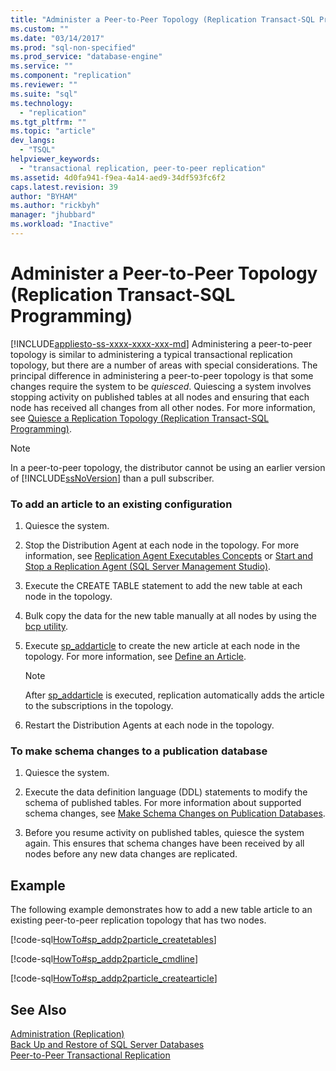 ```yaml
---
title: "Administer a Peer-to-Peer Topology (Replication Transact-SQL Programming) | Microsoft Docs"
ms.custom: ""
ms.date: "03/14/2017"
ms.prod: "sql-non-specified"
ms.prod_service: "database-engine"
ms.service: ""
ms.component: "replication"
ms.reviewer: ""
ms.suite: "sql"
ms.technology: 
  - "replication"
ms.tgt_pltfrm: ""
ms.topic: "article"
dev_langs: 
  - "TSQL"
helpviewer_keywords: 
  - "transactional replication, peer-to-peer replication"
ms.assetid: 4d0fa941-f9ea-4a14-aed9-34df593fc6f2
caps.latest.revision: 39
author: "BYHAM"
ms.author: "rickbyh"
manager: "jhubbard"
ms.workload: "Inactive"
---
```

# Administer a Peer-to-Peer Topology (Replication Transact-SQL Programming)
[!INCLUDE[appliesto-ss-xxxx-xxxx-xxx-md](../../../includes/appliesto-ss-xxxx-xxxx-xxx-md.md)]
  Administering a peer-to-peer topology is similar to administering a typical transactional replication topology, but there are a number of areas with special considerations. The principal difference in administering a peer-to-peer topology is that some changes require the system to be *quiesced*. Quiescing a system involves stopping activity on published tables at all nodes and ensuring that each node has received all changes from all other nodes. For more information, see [Quiesce a Replication Topology &#40;Replication Transact-SQL Programming&#41;](../../../relational-databases/replication/administration/quiesce-a-replication-topology-replication-transact-sql-programming.md).  
  
> [!NOTE]  
>  In a peer-to-peer topology, the distributor cannot be using an earlier version of [!INCLUDE[ssNoVersion](../../../includes/ssnoversion-md.md)] than a pull subscriber.  
  
### To add an article to an existing configuration  
  
1.  Quiesce the system.  
  
2.  Stop the Distribution Agent at each node in the topology. For more information, see [Replication Agent Executables Concepts](../../../relational-databases/replication/concepts/replication-agent-executables-concepts.md) or [Start and Stop a Replication Agent &#40;SQL Server Management Studio&#41;](../../../relational-databases/replication/agents/start-and-stop-a-replication-agent-sql-server-management-studio.md).  
  
3.  Execute the CREATE TABLE statement to add the new table at each node in the topology.  
  
4.  Bulk copy the data for the new table manually at all nodes by using the [bcp utility](../../../tools/bcp-utility.md).  
  
5.  Execute [sp_addarticle](../../../relational-databases/system-stored-procedures/sp-addarticle-transact-sql.md) to create the new article at each node in the topology. For more information, see [Define an Article](../../../relational-databases/replication/publish/define-an-article.md).  
  
    > [!NOTE]  
    >  After [sp_addarticle](../../../relational-databases/system-stored-procedures/sp-addarticle-transact-sql.md) is executed, replication automatically adds the article to the subscriptions in the topology.  
  
6.  Restart the Distribution Agents at each node in the topology.  
  
### To make schema changes to a publication database  
  
1.  Quiesce the system.  
  
2.  Execute the data definition language (DDL) statements to modify the schema of published tables. For more information about supported schema changes, see [Make Schema Changes on Publication Databases](../../../relational-databases/replication/publish/make-schema-changes-on-publication-databases.md).  
  
3.  Before you resume activity on published tables, quiesce the system again. This ensures that schema changes have been received by all nodes before any new data changes are replicated.  
  
## Example  
 The following example demonstrates how to add a new table article to an existing peer-to-peer replication topology that has two nodes.  
  
 [!code-sql[HowTo#sp_addp2particle_createtables](../../../relational-databases/replication/codesnippet/tsql/administer-a-peer-to-pee_1.sql)]  
  
 [!code-sql[HowTo#sp_addp2particle_cmdline](../../../relational-databases/replication/codesnippet/tsql/administer-a-peer-to-pee_2.sql)]  
  
 [!code-sql[HowTo#sp_addp2particle_createarticle](../../../relational-databases/replication/codesnippet/tsql/administer-a-peer-to-pee_3.sql)]  
  
## See Also  
 [Administration &#40;Replication&#41;](../../../relational-databases/replication/administration/administration-replication.md)   
 [Back Up and Restore of SQL Server Databases](../../../relational-databases/backup-restore/back-up-and-restore-of-sql-server-databases.md)   
 [Peer-to-Peer Transactional Replication](../../../relational-databases/replication/transactional/peer-to-peer-transactional-replication.md)  
  
  

